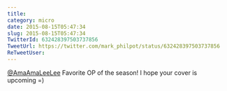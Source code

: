 ```yaml
---
title: 
category: micro
date: 2015-08-15T05:47:34
slug: 2015-08-15T05:47:34
TwitterId: 632428397503737856
TweetUrl: https://twitter.com/mark_philpot/status/632428397503737856
ReTweetUser: 
---
```


[@AmaAmaLeeLee](https://twitter.com/AmaAmaLeeLee) Favorite OP of the season! I hope your cover is upcoming =)